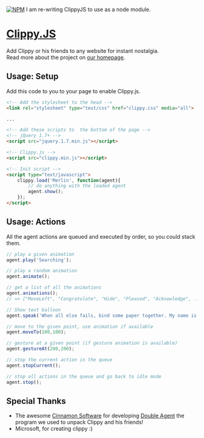 [![NPM](https://nodei.co/npm/clippy.js.png?mini=true)](https://nodei.co/npm/clippy.js/)
I am re-writing ClippyJS to use as a node module.

[Clippy.JS](http://smore.com/clippy-js)
=========
Add Clippy or his friends to any website for instant nostalgia.  
Read more about the project on [our homepage](http://smore.com/clippy-js).


Usage: Setup
------------
Add this code to you to your page to enable Clippy.js.

```html
<!-- Add the stylesheet to the head -->
<link rel="stylesheet" type="text/css" href="clippy.css" media="all">

...

<!-- Add these scripts to  the bottom of the page -->
<!-- jQuery 1.7+ -->
<script src="jquery.1.7.min.js"></script>

<!-- Clippy.js -->
<script src="clippy.min.js"></script>

<!-- Init script -->
<script type="text/javascript">
    clippy.load('Merlin', function(agent){
        // do anything with the loaded agent
        agent.show();
    });
</script>

```

Usage: Actions
--------------
All the agent actions are queued and executed by order, so you could stack them.

```javascript
// play a given animation
agent.play('Searching');

// play a random animation
agent.animate();

// get a list of all the animations
agent.animations();
// => ["MoveLeft", "Congratulate", "Hide", "Pleased", "Acknowledge", ...]

// Show text balloon
agent.speak('When all else fails, bind some paper together. My name is Clippy.');

// move to the given point, use animation if available
agent.moveTo(100,100);

// gesture at a given point (if gesture animation is available)
agent.gestureAt(200,200);

// stop the current action in the queue
agent.stopCurrent();

// stop all actions in the queue and go back to idle mode
agent.stop();
```

Special Thanks
--------------
* The awesome [Cinnamon Software](http://www.cinnamonsoftware.com/) for developing [Double Agent](http://doubleagent.sourceforge.net/)
the program we used to unpack Clippy and his friends!
* Microsoft, for creating clippy :)
